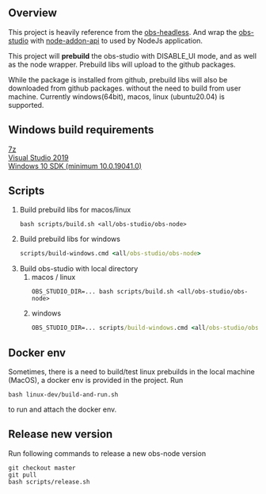 ## Overview

This project is heavily reference from the [obs-headless](https://github.com/a-rose/obs-headless). 
And wrap the [obs-studio](https://github.com/obsproject/obs-studio) with [node-addon-api](https://github.com/nodejs/node-addon-api)
to used by NodeJs application.

This project will **prebuild** the obs-studio with DISABLE_UI mode, and as well as the node wrapper. Prebuild libs will
upload to the github packages.

While the package is installed from github, prebuild libs will also be downloaded from github packages. without the need 
to build from user machine. Currently windows(64bit), macos, linux (ubuntu20.04) is supported.

## Windows build requirements
[7z](https://www.7-zip.org/a/7z1900-x64.exe)    
[Visual Studio 2019](https://visualstudio.microsoft.com/vs/)    
[Windows 10 SDK (minimum 10.0.19041.0)](https://developer.microsoft.com/en-us/windows/downloads/windows-10-sdk/)

## Scripts
1. Build prebuild libs for macos/linux
    ```shell script
    bash scripts/build.sh <all/obs-studio/obs-node>
    ```
2. Build prebuild libs for windows
    ```cmd
    scripts/build-windows.cmd <all/obs-studio/obs-node>
    ```
3. Build obs-studio with local directory
   1. macos / linux
      ```shell script
      OBS_STUDIO_DIR=... bash scripts/build.sh <all/obs-studio/obs-node>
      ```
   1. windows
      ```cmd
      OBS_STUDIO_DIR=... scripts/build-windows.cmd <all/obs-studio/obs-node>
      ```
## Docker env
Sometimes, there is a need to build/test linux prebuilds in the local machine (MacOS), a docker env is provided in the
project. Run
```shell script
bash linux-dev/build-and-run.sh
```
to run and attach the docker env. 

## Release new version
Run following commands to release a new obs-node version
```
git checkout master
git pull
bash scripts/release.sh
```
